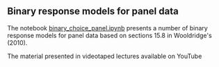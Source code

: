 ## Binary response models for panel data
The notebook [binary_choice_panel.ipynb](https://github.com/bschjerning/metrics2021/blob/main/10_binary_response/binary_choice_panel.ipynb) presents a number of binary response models for panel data based on sections 15.8 in Wooldridge's (2010). 

The material presented in videotaped lectures available on YouTube
